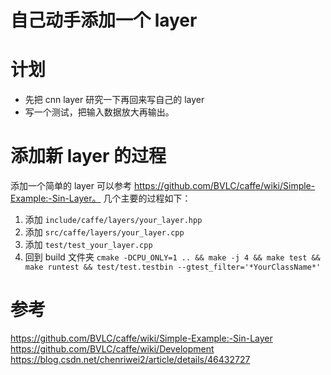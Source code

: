 # 自己动手添加一个 layer
# 计划
- 先把 cnn layer 研究一下再回来写自己的 layer
- 写一个测试，把输入数据放大再输出。

# 添加新 layer 的过程
添加一个简单的 layer 可以参考 https://github.com/BVLC/caffe/wiki/Simple-Example:-Sin-Layer。
几个主要的过程如下：
1. 添加 `include/caffe/layers/your_layer.hpp`
2. 添加 `src/caffe/layers/your_layer.cpp`
3. 添加 `test/test_your_layer.cpp`
4. 回到 build 文件夹 `cmake -DCPU_ONLY=1 .. && make -j 4 && make test && make runtest && test/test.testbin --gtest_filter='*YourClassName*'`

# 参考
https://github.com/BVLC/caffe/wiki/Simple-Example:-Sin-Layer
https://github.com/BVLC/caffe/wiki/Development
https://blog.csdn.net/chenriwei2/article/details/46432727
